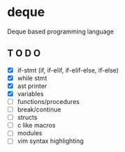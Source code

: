 # deque
Deque based programming language

## T O D O
- [X] if-stmt (if, if-elif, if-elif-else, if-else)
- [X] while stmt
- [X] ast printer
- [X] variables
- [ ] functions/procedures
- [ ] break/continue
- [ ] structs
- [ ] c like macros
- [ ] modules
- [ ] vim syntax highlighting
